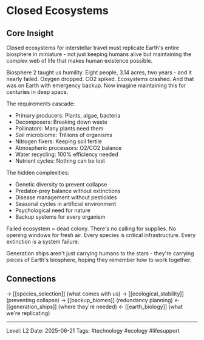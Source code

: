 # Closed Ecosystems

## Core Insight
Closed ecosystems for interstellar travel must replicate Earth's entire biosphere in miniature - not just keeping humans alive but maintaining the complex web of life that makes human existence possible.

Biosphere 2 taught us humility. Eight people, 3.14 acres, two years - and it nearly failed. Oxygen dropped. CO2 spiked. Ecosystems crashed. And that was on Earth with emergency backup. Now imagine maintaining this for centuries in deep space.

The requirements cascade:
- Primary producers: Plants, algae, bacteria
- Decomposers: Breaking down waste
- Pollinators: Many plants need them
- Soil microbiome: Trillions of organisms
- Nitrogen fixers: Keeping soil fertile
- Atmospheric processors: O2/CO2 balance
- Water recycling: 100% efficiency needed
- Nutrient cycles: Nothing can be lost

The hidden complexities:
- Genetic diversity to prevent collapse
- Predator-prey balance without extinctions
- Disease management without pesticides
- Seasonal cycles in artificial environment
- Psychological need for nature
- Backup systems for every organism

Failed ecosystem = dead colony. There's no calling for supplies. No opening windows for fresh air. Every species is critical infrastructure. Every extinction is a system failure.

Generation ships aren't just carrying humans to the stars - they're carrying pieces of Earth's biosphere, hoping they remember how to work together.

## Connections
→ [[species_selection]] (what comes with us)
→ [[ecological_stability]] (preventing collapse)
→ [[backup_biomes]] (redundancy planning)
← [[generation_ships]] (where they're needed)
← [[earth_biology]] (what we're replicating)

---
Level: L2
Date: 2025-06-21
Tags: #technology #ecology #lifesupport